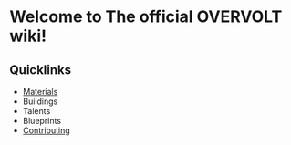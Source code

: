 # Welcome to The official OVERVOLT wiki!

## Quicklinks
* [Materials](Categories/Materials.md)
* Buildings
* Talents
* Blueprints
* [Contributing](Wiki/Contributing.md)